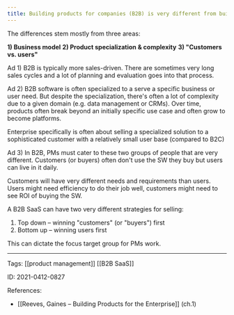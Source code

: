 ```yaml
---
title: Building products for companies (B2B) is very different from building for consumers (B2C)
---
```


The differences stem mostly from three areas:

**1) Business model**
**2) Product specialization & complexity**
**3) "Customers vs. users"**

Ad 1) B2B is typically more sales-driven. There are sometimes very long sales cycles and a lot of planning and evaluation goes into that process.

Ad 2) B2B software is often specialized to a serve a specific business or user need. But despite the specialization, there's often a lot of complexity due to a given domain (e.g. data management or CRMs). Over time, products often break beyond an initially specific use case and often grow to become platforms.

Enterprise specifically is often about selling a specialized solution to a sophisticated customer with a relatively small user base (compared to B2C)

Ad 3) In B2B, PMs must cater to these two groups of people that are very different. Customers (or buyers) often don't use the SW they buy but users can live in it daily.

Customers will have very different needs and requirements than users. Users might need efficiency to do their job well, customers might need to see ROI of buying the SW.

A B2B SaaS can have two very different strategies for selling:
1) Top down – winning "customers" (or "buyers") first
2) Bottom up – winning users first

This can dictate the focus target group for PMs work.

---

Tags: [[product management]] [[B2B SaaS]]

ID: 2021-0412-0827

References:
- [[Reeves, Gaines – Building Products for the Enterprise]] (ch.1)
